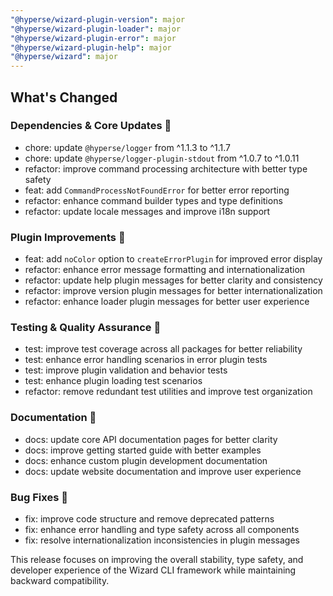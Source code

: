 ```yaml
---
"@hyperse/wizard-plugin-version": major
"@hyperse/wizard-plugin-loader": major
"@hyperse/wizard-plugin-error": major
"@hyperse/wizard-plugin-help": major
"@hyperse/wizard": major
---
```


## What's Changed

### Dependencies & Core Updates 🔧

* chore: update `@hyperse/logger` from ^1.1.3 to ^1.1.7
* chore: update `@hyperse/logger-plugin-stdout` from ^1.0.7 to ^1.0.11
* refactor: improve command processing architecture with better type safety
* feat: add `CommandProcessNotFoundError` for better error reporting
* refactor: enhance command builder types and type definitions
* refactor: update locale messages and improve i18n support

### Plugin Improvements 🔌

* feat: add `noColor` option to `createErrorPlugin` for improved error display
* refactor: enhance error message formatting and internationalization
* refactor: update help plugin messages for better clarity and consistency
* refactor: improve version plugin messages for better internationalization
* refactor: enhance loader plugin messages for better user experience

### Testing & Quality Assurance 🧪

* test: improve test coverage across all packages for better reliability
* test: enhance error handling scenarios in error plugin tests
* test: improve plugin validation and behavior tests
* test: enhance plugin loading test scenarios
* refactor: remove redundant test utilities and improve test organization

### Documentation 📖

* docs: update core API documentation pages for better clarity
* docs: improve getting started guide with better examples
* docs: enhance custom plugin development documentation
* docs: update website documentation and improve user experience

### Bug Fixes 🐞

* fix: improve code structure and remove deprecated patterns
* fix: enhance error handling and type safety across all components
* fix: resolve internationalization inconsistencies in plugin messages

This release focuses on improving the overall stability, type safety, and developer experience of the Wizard CLI framework while maintaining backward compatibility.

